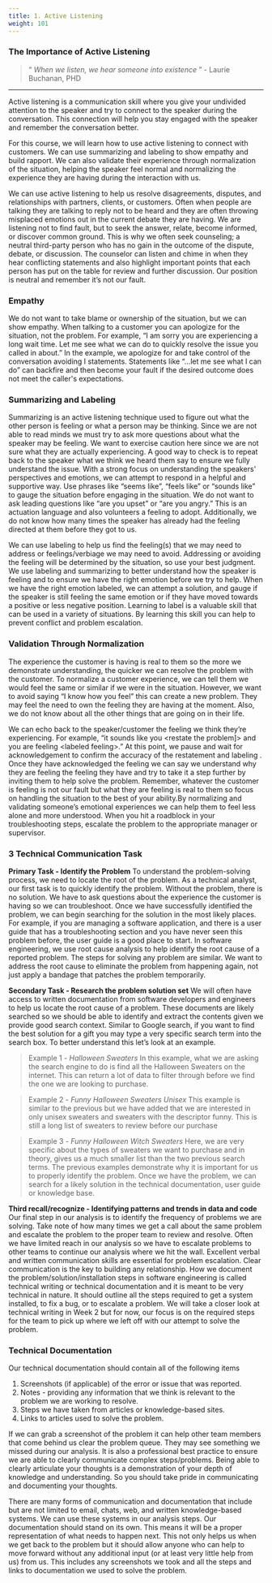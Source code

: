 ```yaml
---
title: 1. Active Listening
weight: 101
---
```


### The Importance of Active Listening 
> “ _When we listen, we hear someone into existence_ ” - Laurie Buchanan, PHD
***
Active listening is a communication skill where you give your undivided attention to the speaker and try to connect to the speaker during the conversation. This connection will help you stay engaged with the speaker and remember the conversation better. 

For this course, we will learn how to use active listening to connect with customers.  We can use summarizing and labeling to show empathy and build rapport. We can also validate their experience through normalization of the situation, helping the speaker feel normal and normalizing the experience they are having during the interaction with us.

We can use active listening to help us resolve disagreements, disputes, and relationships with partners, clients, or customers. Often when people are talking they are talking to reply not to be heard and they are often throwing misplaced emotions out in the current debate they are having. We are listening not to find fault, but to seek the answer, relate, become informed, or discover common ground. This is why we often seek counseling; a neutral third-party person who has no gain in the outcome of the dispute, debate, or discussion. The counselor can listen and chime in when they hear conflicting statements and also highlight important points that each person has put on the table for review and further discussion. Our position is neutral and remember it’s not our fault. 

### Empathy
We do not want to take blame or ownership of the situation, but we can show empathy. When talking to a customer you can apologize for the situation, not the problem. For example, “I am sorry you are experiencing a long wait time. Let me see what we can do to quickly resolve the issue you called in about.”  In the example, we apologize for and take control of the conversation avoiding I statements. Statements like “...let me see what I can do” can backfire and then become your fault if the desired outcome does not meet the caller's expectations. 

### Summarizing and Labeling

Summarizing is an active listening technique used to figure out what the other person is feeling or what a person may be thinking. Since we are not able to read minds we must try to ask more questions about what the speaker may be feeling. We want to exercise caution here since we are not sure what they are actually experiencing. A good way to check is to repeat back to the speaker what we think we heard them say to ensure we fully understand the issue. With a strong focus on understanding the speakers' perspectives and emotions,  we can attempt to respond in a helpful and supportive way.  Use phrases like “seems like”, “feels like” or “sounds like” to gauge the situation before engaging in the situation. We do not want to ask leading questions like “are you upset” or “are you angry.” This is an actuation language and also volunteers a feeling to adopt. Additionally, we do not know how many times the speaker has already had the feeling directed at them before they got to us. 

We can use labeling to help us find the feeling(s) that we may need to address or feelings/verbiage we may need to avoid. Addressing or avoiding the feeling will be determined by the situation, so use your best judgment. We use labeling and summarizing to better understand how the speaker is feeling and to ensure we have the right emotion before we try to help. When we have the right emotion labeled, we can attempt a solution, and gauge if the speaker is still feeling the same emotion or if they have moved towards a positive or less negative position.  Learning to label is a valuable skill that can be used in a variety of situations. By learning this skill you can help to prevent conflict and problem escalation. 

### Validation Through Normalization 

The experience the customer is having is real to them so the more we demonstrate understanding, the quicker we can resolve the problem with the customer. To normalize a customer experience, we can tell them we would feel the same or similar if we were in the situation. However, we want to avoid saying “I know how you feel” this can create a new problem. They may feel the need to own the feeling they are having at the moment. Also, we do not know about all the other things that are going on in their life. 

We can echo back to the speaker/customer the feeling we think they’re experiencing. For example, “it sounds like you &lt;restate the problem]> and you are feeling &lt;labeled feeling>.” At this point, we pause and wait for acknowledgement to confirm the accuracy of the restatement and labeling . Once they have acknowledged the feeling we can say we understand why they are feeling the feeling they have and try to take it a step further by inviting them to help solve the problem. Remember, whatever the customer is feeling is not our fault but what they are feeling is real to them so focus on handling the situation to the best of your ability.By normalizing and validating someone’s emotional experiences we can help them to feel less alone and more understood. When you hit a roadblock in your troubleshooting steps,  escalate the problem to the appropriate manager or supervisor. 

### 3 Technical Communication Task 

**Primary Task - Identify the Problem** 
To understand the problem-solving process, we need to locate the root of the problem. As a technical analyst, our first task is to quickly identify the problem. Without the problem, there is no solution. We have to ask questions about the experience the customer is having so we can troubleshoot. Once we have successfully identified the problem, we can begin searching for the solution in the most likely places. For example, if you are managing a software application, and there is a user guide that has a troubleshooting section and you have never seen this problem before, the user guide is a good place to start. In software engineering, we use root cause analysis to help identify the root cause of a reported problem. The steps for solving any problem are similar. We want to address the root cause to eliminate the problem from happening again, not just apply a bandage that patches the problem temporarily. 

**Secondary Task - Research the problem solution set**
We will often have access to written documentation from software developers and engineers to help us locate the root cause of a problem. These documents are likely searched so we should be able to identify and extract the contents given we provide good search context. Similar to Google search, if you want to find the best solution for a gift you may type a very specific search term into the search box. To better understand this let’s look at an example. 

> Example 1 - _Halloween Sweaters_
    In this example, what we are asking the search engine to do is find all the Halloween Sweaters on the internet. This can return a lot of data to filter through before we find the one we are looking to purchase. 

> Example 2 - _Funny Halloween Sweaters Unisex_
    This example is similar to the previous but we have added that we are interested in only unisex sweaters and sweaters with the descriptor funny. This is still a long list of sweaters to review before our purchase

> Example 3 - _Funny Halloween Witch Sweaters_
    Here, we are very specific about the types of sweaters we want to purchase and in theory, gives us a much smaller list than the two previous search terms. 
    The previous examples demonstrate why it is important for us to properly identify the problem. Once we have the problem, we can search for a likely solution in the technical documentation, user guide or knowledge base. 

**Third recall/recognize - Identifying patterns and trends in data and code**
Our final step in our analysis is to identify the frequency of problems we are solving. Take note of how many times we get a call about the same problem and escalate the problem to the proper team to review and resolve. Often we have limited reach in our analysis so we have to escalate problems to other teams to continue our analysis where we hit the wall. Excellent verbal and written communication skills are essential for problem escalation. Clear communication is the key to building any relationship. How we document the problem/solution/installation steps in software engineering is called technical writing or technical documentation and it is meant to be very technical in nature. It should outline all the steps required to get a system installed, to fix a bug, or to escalate a problem. We will take a closer look at technical writing in Week 2 but for now, our focus is on the required steps for the team to pick up where we left off with our attempt to solve the problem.  

### Technical Documentation 

Our technical documentation should contain all of the following items

1. Screenshots (if applicable) of the error or issue that was reported. 
2. Notes - providing any information that we think is relevant to the problem we are working to resolve.   
3. Steps we have taken from articles or knowledge-based sites. 
4. Links to articles used to solve the problem. 

If we can grab a screenshot of the problem it can help other team members that come behind us clear the problem queue. They may see something we missed during our analysis. It is also a professional best practice to ensure we are able to clearly communicate complex steps/problems. Being able to clearly articulate your thoughts is a demonstration  of your depth of knowledge and understanding. So you should take pride in communicating and documenting your thoughts. 

There are many forms of communication and documentation that include but are not limited to email, chats, web, and written knowledge-based systems. We can use these systems in our analysis steps. Our documentation should stand on its own. This means it will be a proper representation of what needs to happen next. This not only helps us when we get back to the problem but it should allow anyone who can help to move forward without any additional input (or at least very little help from us) from us. This includes any screenshots we took and all the steps and links to documentation we used to solve the problem. 
